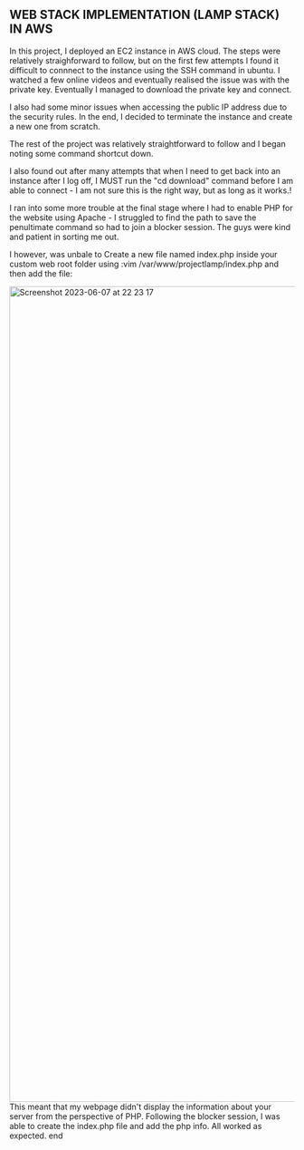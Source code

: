## WEB STACK IMPLEMENTATION (LAMP STACK) IN AWS

In this project, I deployed an EC2 instance in AWS cloud.  The steps were relatively straighforward to follow, but on the first few attempts I found it difficult to connnect to the instance using the SSH command in ubuntu.  I watched a few online videos and eventually realised the issue was with the private key. Eventually I managed to download the private key and connect.

I also had some minor issues when accessing the public IP address due to the security rules.  In the end, I decided to terminate the instance and create a new one from scratch. 

The rest of the project was relatively straightforward to follow and I began noting some command shortcut down.

I also found out after many attempts that when I need to get back into an instance after I log off, I MUST run the "cd download" command before I am able to connect - I am not sure this is the right way, but as long as it works.!

I ran into some more trouble at the final stage where I had to enable PHP for the website using Apache - I struggled to find the path to save the penultimate command so had to join a blocker session.  The guys were kind and patient in sorting me out.

I however, was unbale to Create a new file named index.php inside your custom web root folder using :vim /var/www/projectlamp/index.php
and then add the file:
<?php
phpinfo();.  This meant that my website didn't show as expected on the last page, but I will check to see what else I may have done differently in my spare time.

The image shows the last failed command.

<img width="1440" alt="Screenshot 2023-06-07 at 22 23 17" src="https://github.com/tpbabdul/Project-One/assets/135444991/b0d16600-1a46-446f-afe8-7e36edd284c7"><img width="1440" alt="Screenshot 2023-06-07 at 22 23 17" src="https://github.com/tpbabdul/Project-One/assets/135444991/8ab1360c-b607-41be-926e-3b9ee8ec1eea">

This meant that my webpage didn't display the information about your server from the perspective of PHP.

Following the blocker session, I was able to create the index.php file and add the php info.  All worked as expected. end


